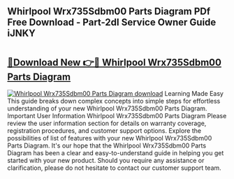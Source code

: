 ## Whirlpool Wrx735Sdbm00 Parts Diagram PDf Free Download - Part-2dI Service Owner Guide iJNKY

# <h2><a href="http://dfk9rcr.blite.top/?on=Whirlpool+Wrx735Sdbm00+Parts+Diagram">🔗Download New 👉🔴 Whirlpool Wrx735Sdbm00 Parts Diagram</a></h2>

[![Whirlpool Wrx735Sdbm00 Parts Diagram download](https://i.imgur.com/lujVjoI.png)](http://dfk9rcr.blite.top/?on=Whirlpool+Wrx735Sdbm00+Parts+Diagram)
Learning Made Easy This guide breaks down complex concepts into simple steps for effortless understanding of your new Whirlpool Wrx735Sdbm00 Parts Diagram. Important User Information Whirlpool Wrx735Sdbm00 Parts Diagram Please review the user information section for details on warranty coverage, registration procedures, and customer support options. Explore the possibilities of list of features with your new Whirlpool Wrx735Sdbm00 Parts Diagram. It's our hope that the Whirlpool Wrx735Sdbm00 Parts Diagram has been a clear and easy-to-understand guide in helping you get started with your new product. Should you require any assistance or clarification, please do not hesitate to contact our customer support team.
